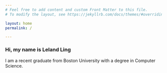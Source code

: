 ```yaml
---
# Feel free to add content and custom Front Matter to this file.
# To modify the layout, see https://jekyllrb.com/docs/themes/#overriding-theme-defaults

layout: home
permalink: /

---
```



### Hi, my name is Leland Ling
I am a recent graduate from Boston University with a degree in Computer Science.

